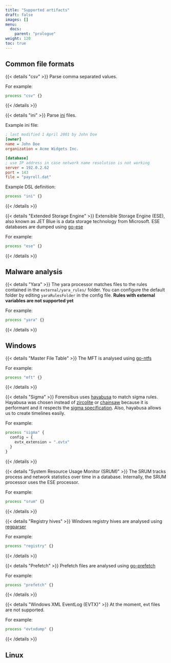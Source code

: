 ```yaml
---
title: "Supported artifacts"
draft: false
images: []
menu:
  docs:
    parent: "prologue"
weight: 120
toc: true
---
```


## Common file formats

{{< details "csv" >}}
Parse comma separated values.

For example:
```js
process "csv" {}
```

{{< /details >}}

{{< details "ini" >}}
Parse [ini](https://en.wikipedia.org/wiki/INI_file) files.

Example ini file:

```ini
; last modified 1 April 2001 by John Doe
[owner]
name = John Doe
organization = Acme Widgets Inc.

[database]
; use IP address in case network name resolution is not working
server = 192.0.2.62     
port = 143
file = "payroll.dat"
```

Example DSL definition:

```js
process "ini" {}
```

{{< /details >}}

{{< details "Extended Storage Engine" >}}
Extensible Storage Engine (ESE), also known as JET Blue is a data storage technology from Microsoft. ESE databases are dumped using [go-ese](https://github.com/Velocidex/go-ese/tree/master/bin)

For example:

```js
process "ese" {}
```

{{< /details >}}

## Malware analysis

{{< details "Yara" >}}
The yara processor matches files to the rules contained in the `external/yara_rules/` folder. You can configure the default folder by editing `yaraRulesFolder` in the config file.
__Rules with external variables are not supported yet__

For example:

```js
process "yara" {}
```

{{< /details >}}


## Windows

{{< details "Master File Table" >}}
The MFT is analysed using [go-ntfs](https://github.com/Velocidex/go-ntfs)

For example:

```js
process "mft" {}
```

{{< /details >}}

{{< details "Sigma" >}}
Forensibus uses [hayabusa](https://github.com/Yamato-Security/hayabusa) to match sigma rules. Hayabusa was chosen instead of [zircolite](https://github.com/wagga40/Zircolite) or [chainsaw](https://github.com/WithSecureLabs/chainsaw) because it is performant and it respects the [sigma specification](https://github.com/SigmaHQ/sigma-specification). Also, hayabusa allows us to create timelines easily.

For example:

```js
process "sigma" {
  config = {
    evtx_extension = ".evtx"
  }
}
```

{{< /details >}}

{{< details "System Resource Usage Monitor (SRUM)" >}}
The SRUM tracks process and network statistics over time in a database. Internally, the SRUM processor uses the ESE processor.

For example:

```js
process "srum" {}
```

{{< /details >}}

{{< details "Registry hives" >}}
Windows registry hives are analysed using [regparser](https://github.com/Velocidex/regparser)

For example:

```js
process "registry" {}
```

{{< /details >}}

{{< details "Prefetch" >}}
Prefetch files are analysed using [go-prefetch](https://github.com/Velocidex/go-prefetch)

For example:

```js
process "prefetch" {}
```

{{< /details >}}

{{< details "Windows XML EventLog (EVTX)" >}}
At the moment, evt files are not supported.

For example:

```js
process "evtxdump" {}
```

{{< /details >}}

## Linux 
